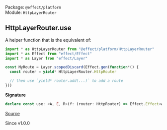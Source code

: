 Package: `@effect/platform`<br />
Module: `HttpLayerRouter`<br />

## HttpLayerRouter.use

A helper function that is the equivalent of:

```ts
import * as HttpLayerRouter from "@effect/platform/HttpLayerRouter"
import * as Effect from "effect/Effect"
import * as Layer from "effect/Layer"

const MyRoute = Layer.scopedDiscard(Effect.gen(function*() {
  const router = yield* HttpLayerRouter.HttpRouter

  // then use `yield* router.add(...)` to add a route
}))
```

**Signature**

```ts
declare const use: <A, E, R>(f: (router: HttpRouter) => Effect.Effect<A, E, R>) => Layer.Layer<never, E, HttpRouter | Exclude<R, Scope.Scope>>
```

[Source](https://github.com/Effect-TS/effect/tree/main/packages/platform/src/HttpLayerRouter.ts#L283)

Since v1.0.0